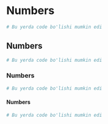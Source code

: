 # Numbers
```python
# Bu yerda code bo'lishi mumkin edi
```
## Numbers
```python
# Bu yerda code bo'lishi mumkin edi
```
### Numbers
```python
# Bu yerda code bo'lishi mumkin edi
```
#### Numbers
```python
# Bu yerda code bo'lishi mumkin edi
```